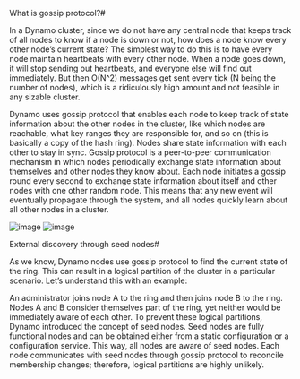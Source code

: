What is gossip protocol?#

In a Dynamo cluster, since we do not have any central node that keeps track of all nodes to know if a node is down or not,
how does a node know every other node’s current state? The simplest way to do this is to have every node maintain heartbeats with every other node. 
When a node goes down, it will stop sending out heartbeats, and everyone else will find out immediately. But then O(N^2) messages get sent every tick (N
being the number of nodes), which is a ridiculously high amount and not feasible in any sizable cluster.

Dynamo uses gossip protocol that enables each node to keep track of state information about the other nodes in the cluster, 
like which nodes are reachable, what key ranges they are responsible for, and so on (this is basically a copy of the hash ring). 
Nodes share state information with each other to stay in sync. 
Gossip protocol is a peer-to-peer communication mechanism in which nodes periodically exchange state information about themselves and other nodes they know about.
Each node initiates a gossip round every second to exchange state information about itself and other nodes with one other random node. 
This means that any new event will eventually propagate through the system, and all nodes quickly learn about all other nodes in a cluster.

![image](https://user-images.githubusercontent.com/33947539/184796586-a6dbba97-66e7-42dd-9f80-a1c2a41e05d2.png)
![image](https://user-images.githubusercontent.com/33947539/184796642-1ff9cc9a-7484-4152-89af-5a51a6831242.png)

External discovery through seed nodes#

As we know, Dynamo nodes use gossip protocol to find the current state of the ring. This can result in a logical partition of the cluster in a particular scenario. Let’s understand this with an example:

An administrator joins node A to the ring and then joins node B to the ring. Nodes A and B consider themselves part of the ring, yet neither would be immediately aware of each other. To prevent these logical partitions, Dynamo introduced the concept of seed nodes. Seed nodes are fully functional nodes and can be obtained either from a static configuration or a configuration service. This way, all nodes are aware of seed nodes. Each node communicates with seed nodes through gossip protocol to reconcile membership changes; therefore, logical partitions are highly unlikely.
